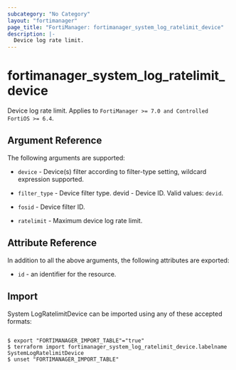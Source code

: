 ```yaml
---
subcategory: "No Category"
layout: "fortimanager"
page_title: "FortiManager: fortimanager_system_log_ratelimit_device"
description: |-
  Device log rate limit.
---
```


# fortimanager_system_log_ratelimit_device
Device log rate limit. Applies to `FortiManager >= 7.0 and Controlled FortiOS >= 6.4`.

## Argument Reference


The following arguments are supported:


* `device` - Device(s) filter according to filter-type setting, wildcard expression supported.
* `filter_type` - Device filter type. devid - Device ID. Valid values: `devid`.

* `fosid` - Device filter ID.
* `ratelimit` - Maximum device log rate limit.


## Attribute Reference

In addition to all the above arguments, the following attributes are exported:
* `id` - an identifier for the resource.

## Import

System LogRatelimitDevice can be imported using any of these accepted formats:
```

$ export "FORTIMANAGER_IMPORT_TABLE"="true"
$ terraform import fortimanager_system_log_ratelimit_device.labelname SystemLogRatelimitDevice
$ unset "FORTIMANAGER_IMPORT_TABLE"
```


